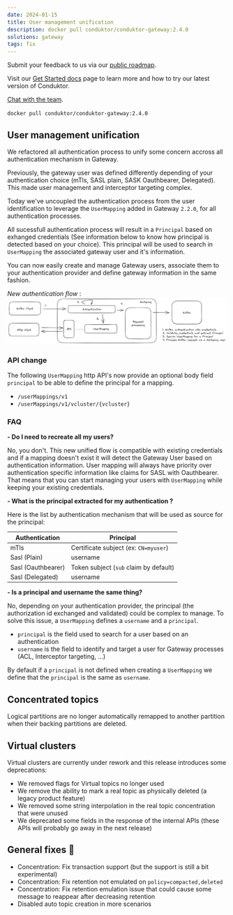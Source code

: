 ```yaml
---
date: 2024-01-15
title: User management unification
description: docker pull conduktor/conduktor-gateway:2.4.0
solutions: gateway
tags: fix
---
```


Submit your feedback to us via our [public roadmap](https://product.conduktor.help/).

Visit our [Get Started docs](https://docs.conduktor.io/gateway/) page to learn more and how to try our latest version of Conduktor.

[Chat with the team](https://www.conduktor.io/contact/sales/).

`docker pull conduktor/conduktor-gateway:2.4.0`

## User management unification

We refactored all authentication process to unify some concern accross all authentication mechanism in Gateway.

Previously, the gateway user was defined differently depending of your authentication choice (mTls, SASL plain, SASK Oauthbearer, Delegated). This made user management and interceptor targeting complex.

Today we've uncoupled the authentication process from the user identification to leverage the `UserMapping` added in Gateway `2.2.0`, for all authentication processes.

All sucessfull authentication process will result in a `Principal` based on exhanged credentials (See information below to know how principal is detected based on your choice). This principal will be used to search in `UserMapping` the associated gateway user and it's information.

You can now easily create and manage Gateway users, associate them to your authentication provider and define gateway information in the same fashion.

_New authentication flow_ : ![new_authentication_flow](/images/changelog/gateway/v2.4.0/new_authentication_flow.png)

### API change

The following `UserMapping` http API's now provide an optional body field `principal` to be able to define the principal for a mapping.

- `/userMappings/v1`
- `/userMappings/v1/vcluster/{vcluster}`

### FAQ

**- Do I need to recreate all my users?**

No, you don't. This new unified flow is compatible with existing credentials and if a mapping doesn't exist it will detect the Gateway User based on authentication information. User mapping will always have priority over authentication specific information like claims for SASL with Oauthbearer. That means that you can start managing your users with `UserMapping` while keeping your existing credentials.

**- What is the principal extracted for my authentication ?**

Here is the list by authentication mechanism that will be used as source for the principal:

| Authentication     | Principal                              |
| ------------------ | -------------------------------------- |
| mTls               | Certificate subject (ex: `CN=myuser`)  |
| Sasl (Plain)       | username                               |
| Sasl (Oauthbearer) | Token subject (`sub` claim by default) |
| Sasl (Delegated)   | username                               |

**- Is a principal and username the same thing?**

No, depending on your authentication provider, the principal (the authorization id exchanged and validated) could be complex to manage. To solve this issue, a `UserMapping` defines a `username` and a `principal`.

- `principal` is the field used to search for a user based on an authentication
- `username` is the field to identify and target a user for Gateway processes (ACL, Interceptor targeting, ...)

By default if a `principal` is not defined when creating a `UserMapping` we define that the `principal` is the same as `username`.

## Concentrated topics

Logical partitions are no longer automatically remapped to another partition when their backing partitions are deleted.

## Virtual clusters

Virtual clusters are currently under rework and this release introduces some deprecations:

- We removed flags for Virtual topics no longer used
- We remove the ability to mark a real topic as physically deleted (a legacy product feature)
- We removed some string interpolation in the real topic concentration that were unused
- We deprecated some fields in the response of the internal APIs (these APIs will probably go away in the next release)

## General fixes 🔨

- Concentration: Fix transaction support (but the support is still a bit experimental)
- Concentration: Fix retention not emulated on `policy=compacted,deleted`
- Concentration: Fix retention emulation issue that could cause some message to reappear after decreasing retention
- Disabled auto topic creation in more scenarios
